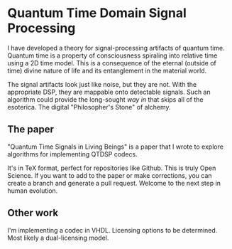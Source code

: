 # Quantum Time Domain Signal Processing

I have developed a theory for signal-processing artifacts of quantum time. Quantum time is a property of consciousness spiraling into relative time using a 2D time model. This is a consequence of the eternal (outside of time) divine nature of life and its entanglement in the material world.

The signal artifacts look just like noise, but they are not. With the appropriate DSP, they are mappable onto detectable signals. Such an algorithm could provide the long-sought *way in* that skips all of the esoterica. The digital "Philosopher's Stone" of alchemy.

## The paper

"Quantum Time Signals in Living Beings" is a paper that I wrote to explore algorithms for implementing QTDSP codecs.

It's in TeX format, perfect for repositories like Github. This is truly Open Science. If you want to add to the paper or make corrections, you can create a branch and generate a pull request. Welcome to the next step in human evolution.

## Other work

I'm implementing a codec in VHDL. Licensing options to be determined. Most likely a dual-licensing model.
